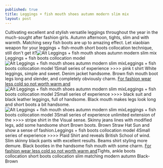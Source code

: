 ```yaml
---
published: true
title: Leggings + fish mouth shoes autumn modern slim mix
layout: post
---
```

Cultivating excellent and stylish versatile leggings throughout the year in the much-sought after fashion girls. Autumn afternoon, tights, slim and with warmth. Matching sexy fish boots are up to amazing effect. Let xiaobian weapon for your leggings + fish-mouth short boots collocation technique, still don\'t get it?![Alt Leggings + fish mouth shoes autumn modern slim mix](https://c2.staticflickr.com/2/1645/24040589939_7511fe6008_z.jpg)Leggings + fish boots collocation model![Alt Leggings + fish mouth shoes autumn modern slim mix](https://c2.staticflickr.com/2/1478/24112800400_0fd16bf582_z.jpg)Leggings + fish boots collocation model 1Small series of experience >>>> pink t shirt White leggings, simple and sweet. Denim jacket handsome. Brown fish mouth boot legs long and slender, and completely obviously charm. [For fashion wear less cold so not worth warm and](http://www.mkfans.com/2016/01/15/for-fashion-wear-less-cold-so-not-worth-warm-and-thin-is-the-ultimate-pursuit/)![Alt Leggings + fish mouth shoes autumn modern slim mix](https://c2.staticflickr.com/2/1645/24300160592_5cbbe2bdcf_z.jpg)Leggings + fish boots collocation model 2Small series of experience >>>> black suit and black leather leggings, full of handsome. Black mouth makes legs look long and short boots a bit handsome.![Alt Leggings + fish mouth shoes autumn modern slim mix](https://c2.staticflickr.com/2/1616/23781634333_f9ec0bddba_z.jpg)Leggings + fish boots collocation model 3Small series of experience unlimited extension of the >>>> stripe shirt in the Visual sense. Skinny jeans lines with modified legs, add some handsome short Brown boots. Brown Straw Hat Sun and show a sense of fashion.Leggings + fish boots collocation model 4Small series of experience >>>> Plaid Shirt and reveals British School of wind. Slim skinny black pants with excellent results. Beams shirt styling more demure. Black booties in the handsome fish mouth with some charm. [For fashion wear less cold so not worth warm and](http://www.mkfans.com/2016/01/15/for-fashion-wear-less-cold-so-not-worth-warm-and-thin-is-the-ultimate-pursuit/)Tights, ankle boots collocation short boots collocation slim matching modern autumn Black-Brown
